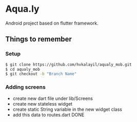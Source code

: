 # Aqua.ly
Android project based on flutter framework.

## Things to remember
### Setup
```sh
$ git clone https://github.com/hvkalayil/aqualy_mob.git
$ cd aqualy_mob
$ git checkout -b "Branch Name"
```
### Adding screens
* create new dart file under lib/Screens
* create new stateless widget
* create static String variable in the new widget class
* add this data to routes.dart
DONE